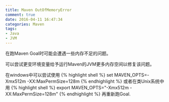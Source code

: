```yaml
---
title: Maven OutOfMemoryError
comment: true
date: 2016-04-11 16:47:34
categories: Maven
tags:
- Java
- JVM
---
```


在跑Maven Goal时可能会遭遇一些内存不足的问题。

可以尝试更变环境变量给予运行Maven的JVM更多内存空间以修复该问题。

在windows中可以尝试使用
{% highlight shell %}
set MAVEN_OPTS=-Xmx512m -XX:MaxPermSize=128m
{% endhighlight %}
或者在类Unix系统中用
{% highlight shell %}
export MAVEN_OPTS="-Xmx512m -XX:MaxPermSize=128m"
{% endhighlight %}
再重新跑Goal.
